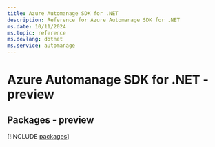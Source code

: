 ```yaml
---
title: Azure Automanage SDK for .NET
description: Reference for Azure Automanage SDK for .NET
ms.date: 10/11/2024
ms.topic: reference
ms.devlang: dotnet
ms.service: automanage
---
```

# Azure Automanage SDK for .NET - preview
## Packages - preview
[!INCLUDE [packages](automanage-index.md)]